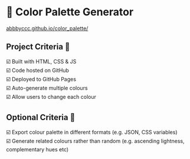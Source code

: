 # 🎨 Color Palette Generator 
[abbbyccc.github.io/color_palette/](https://abbbyccc.github.io/color_palette/)

## Project Criteria 📌
☑️ Built with HTML, CSS & JS <br>
☑️ Code hosted on GitHub <br>
☑️ Deployed to GitHub Pages <br>
☑️ Auto-generate multiple colours <br>
☑️ Allow users to change each colour <br>

## Optional Criteria 📌
☑️ Export colour palette in different formats (e.g. JSON, CSS variables)<br>
☑️ Generate related colours rather than random (e.g. ascending lightness, complementary hues etc)<br>

